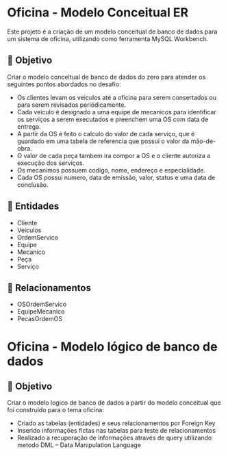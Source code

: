 # Oficina - Modelo Conceitual ER

Este projeto é a criação de um modelo conceitual de banco de dados para um sistema de oficina, utilizando como ferramenta MySQL Workbench.

## 📌 Objetivo

Criar o modelo conceltual de banco de dados do zero para atender os seguintes pontos abordados no desafio:

- Os clientes levam os veiculos até a oficina para serem consertados ou para serem revisados periódicamente.
- Cada veiculo é designado a uma equipe de mecanicos para identificar os serviços a serem executados e preenchem uma OS com data de entrega.
- A partir da OS é feito o calculo do valor de cada serviço, que é guardado em uma tabela de referencia que possui o valor da mão-de-obra.
- O valor de cada peça tambem ira compor a OS e o cliente autoriza a execução dos serviços.
- Os mecanimos possuem codigo, nome, endereço e especialidade.
- Cada OS possui numero, data de emissão, valor, status e uma data de conclusão.

## 📝 Entidades

- Cliente
- Veiculos
- OrdemServico
- Equipe
- Mecanico
- Peça
- Serviço

## 🔗 Relacionamentos

- OSOrdemServico
- EquipeMecanico
- PecasOrdemOS
  
# Oficina - Modelo lógico de banco de dados 

## 📌 Objetivo

Criar o modelo logico de banco de dados a partir do modelo conceitual que foi construído para o tema oficina:

- Criado as tabelas (entidades) e seus relacionamentos por Foreign Key
- Inserido informações fictas nas tabelas para teste de relacionamentos
- Realizado a recuperação de informações através de query utilizando metodo DML – Data Manipulation Language 
